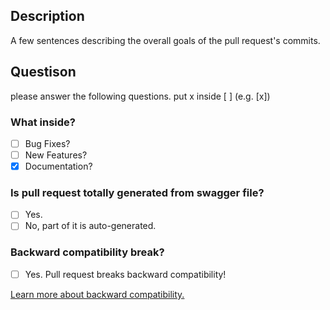 ## Description
A few sentences describing the overall goals of the pull request's commits.

## Questison
please answer the following questions. put x inside [ ] (e.g. [x])

### What inside?
- [ ] Bug Fixes?
- [ ] New Features?
- [x] Documentation?

### Is pull request totally generated from swagger file?
- [ ] Yes.
- [ ] No, part of it is auto-generated.

### Backward compatibility break?
- [ ] Yes. Pull request breaks backward compatibility!

[Learn more about backward compatibility.](BackwardCompatibility.md)
